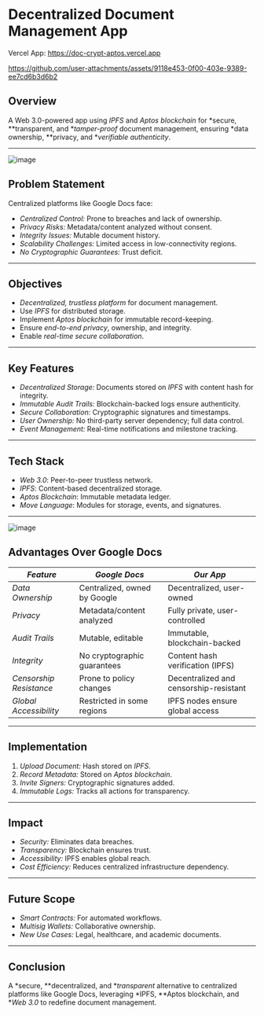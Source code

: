 # Decentralized Document Management App

Vercel App: https://doc-crypt-aptos.vercel.app

https://github.com/user-attachments/assets/9118e453-0f00-403e-9389-ee7cd6b3d6b2

## Overview
A Web 3.0-powered app using *IPFS* and *Aptos blockchain* for *secure, **transparent, and **tamper-proof* document management, ensuring *data ownership, **privacy, and **verifiable authenticity*.

---

![image](https://github.com/user-attachments/assets/97271195-49c3-4b35-b9e6-326a1283891f)


## Problem Statement
Centralized platforms like Google Docs face:
- *Centralized Control:* Prone to breaches and lack of ownership.
- *Privacy Risks:* Metadata/content analyzed without consent.
- *Integrity Issues:* Mutable document history.
- *Scalability Challenges:* Limited access in low-connectivity regions.
- *No Cryptographic Guarantees:* Trust deficit.

---

## Objectives
- *Decentralized, trustless platform* for document management.
- Use *IPFS* for distributed storage.
- Implement *Aptos blockchain* for immutable record-keeping.
- Ensure *end-to-end privacy*, ownership, and integrity.
- Enable *real-time secure collaboration*.

---

## Key Features
- *Decentralized Storage:* Documents stored on *IPFS* with content hash for integrity.
- *Immutable Audit Trails:* Blockchain-backed logs ensure authenticity.
- *Secure Collaboration:* Cryptographic signatures and timestamps.
- *User Ownership:* No third-party server dependency; full data control.
- *Event Management:* Real-time notifications and milestone tracking.

---

## Tech Stack
- *Web 3.0*: Peer-to-peer trustless network.
- *IPFS*: Content-based decentralized storage.
- *Aptos Blockchain*: Immutable metadata ledger.
- *Move Language*: Modules for storage, events, and signatures.

---

![image](https://github.com/user-attachments/assets/2145ccaa-40c0-4c41-8f0b-c03d1d27f2d3)



## Advantages Over Google Docs
| *Feature*             | *Google Docs*                            | *Our App*                            |
|-------------------------|-------------------------------------------|----------------------------------------|
| *Data Ownership*      | Centralized, owned by Google              | Decentralized, user-owned              |
| *Privacy*             | Metadata/content analyzed                 | Fully private, user-controlled         |
| *Audit Trails*        | Mutable, editable                        | Immutable, blockchain-backed           |
| *Integrity*           | No cryptographic guarantees               | Content hash verification (IPFS)       |
| *Censorship Resistance*| Prone to policy changes                 | Decentralized and censorship-resistant |
| *Global Accessibility*| Restricted in some regions               | IPFS nodes ensure global access        |

---

## Implementation
1. *Upload Document:* Hash stored on *IPFS*.
2. *Record Metadata:* Stored on *Aptos blockchain*.
3. *Invite Signers:* Cryptographic signatures added.
4. *Immutable Logs:* Tracks all actions for transparency.

---

## Impact
- *Security:* Eliminates data breaches.
- *Transparency:* Blockchain ensures trust.
- *Accessibility:* IPFS enables global reach.
- *Cost Efficiency:* Reduces centralized infrastructure dependency.

---

## Future Scope
- *Smart Contracts:* For automated workflows.
- *Multisig Wallets:* Collaborative ownership.
- *New Use Cases:* Legal, healthcare, and academic documents.

---

## Conclusion
A *secure, **decentralized, and **transparent* alternative to centralized platforms like Google Docs, leveraging *IPFS, **Aptos blockchain, and **Web 3.0* to redefine document management.
